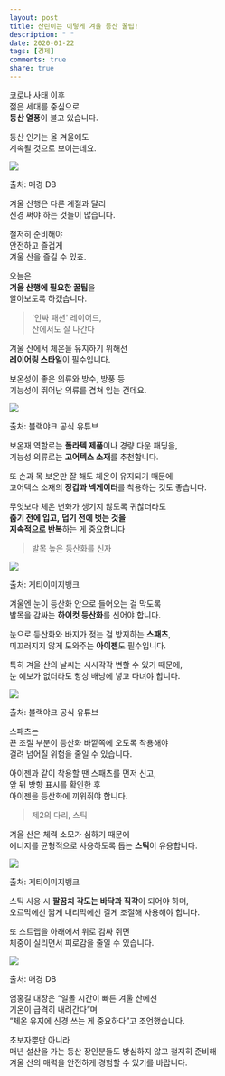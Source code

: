 ```yaml
---
layout: post
title: 산린이는 이렇게 겨울 등산 꿀팁!
description: " "
date: 2020-01-22
tags: [경제]
comments: true
share: true
---
```



코로나 사태 이후  
젊은 세대를 중심으로  
**등산 열풍**이 불고 있습니다.  
  
등산 인기는 올 겨울에도  
계속될 것으로 보이는데요.

![](https://post-phinf.pstatic.net/MjAyMDExMjZfMTU3/MDAxNjA2MzQ5MTk3MDMw.6p5gYCgpZtoV6l_D4XMPP1eIYEQt62fgfB8r8s6Ldosg.G5sJ_qnPvrnOHwJDj8NWHoLrqnt3-HBwpZWmy8T8EtMg.PNG/6._%EB%A7%A4%EA%B2%BD.png?type=w1200)

출처: 매경 DB

겨울 산행은 다른 계절과 달리  
신경 써야 하는 것들이 많습니다.  
  
철저히 준비해야  
안전하고 즐겁게  
겨울 산을 즐길 수 있죠.  
  
오늘은  
**겨울 산행에 필요한 꿀팁**을  
알아보도록 하겠습니다.

> '인싸 패션' 레이어드,  
> 산에서도 잘 나간다

겨울 산에서 체온을 유지하기 위해선  
**레이어링 스타일**이 필수입니다.  
  
보온성이 좋은 의류와 방수, 방풍 등  
기능성이 뛰어난 의류를 겹쳐 입는 건데요.

![](https://post-phinf.pstatic.net/MjAyMDExMjZfNzIg/MDAxNjA2MzQ5MjM2NDI1._TgRXnzOm9dAP2SjLF0KdN2Pa5_jzj-MD_3gYPuivlwg.AjLVlbOJEGGv3qujJhd_J-Hv3IyBhbSy8OxNJuWFQQ0g.PNG/3._%EB%B8%94%EC%95%BC_%EC%9C%A0%ED%8A%AD.png?type=w1200)

출처: 블랙야크 공식 유튜브

보온재 역할로는 **폴라텍 제품**이나 경량 다운 패딩을,  
기능성 의류로는 **고어텍스 소재**를 추천합니다.  
  
또 손과 목 보온만 잘 해도 체온이 유지되기 때문에  
고어텍스 소재의  **장갑과 넥게이터**를 착용하는 것도 좋습니다.  
  
무엇보다 체온 변화가 생기지 않도록 귀찮더라도  
**춥기 전에 입고,** **덥기 전에 벗는 것을**  
**지속적으로 반복**하는 게 중요합니다

> 발목 높은 등산화를 신자

![](https://post-phinf.pstatic.net/MjAyMDExMjZfMjU5/MDAxNjA2MzQ5Mjc2Njc1.69eX7nXlcYUgVcx4H0lKxmqJcmaosdptKC92Z0SEhiwg.Zm7h4keVWS3s-KV07rYwaqm9FfqN7c2APvrumlgx2aog.PNG/4._%EA%B2%8C%ED%8B%B0%EC%B5%9C%EC%A2%85.png?type=w1200)

출처: 게티이미지뱅크

겨울엔 눈이 등산화 안으로 들어오는 걸 막도록  
발목을 감싸는  **하이컷 등산화**를 신어야 합니다.  
  
눈으로 등산화와 바지가 젖는 걸 방지하는  **스패츠**,  
미끄러지지 않게 도와주는  **아이젠**도 필수입니다.  
  
특히 겨울 산의 날씨는 시시각각 변할 수 있기 때문에,  
눈 예보가 없더라도 항상 배낭에 넣고 다녀야 합니다.

![](https://post-phinf.pstatic.net/MjAyMDExMjZfMTY1/MDAxNjA2MzQ5MzA3ODMz.D0ojQtltghEuB23E092ot7d-_al1CQR6JNrdIF_wNLUg.8yLydwkMEJv6iz4AvG8Jufjqur14goN8RI-5hDBy8Oog.PNG/2._%EB%B8%94%EC%95%BC_%EC%9C%A0%ED%8A%AD.png?type=w1200)

출처: 블랙야크 공식 유튜브

스패츠는  
끈 조절 부분이 등산화 바깥쪽에 오도록 착용해야  
걸려 넘어질 위험을 줄일 수 있습니다.  
  
아이젠과 같이 착용할 땐 스패츠를 먼저 신고,  
앞 뒤 방향 표시를 확인한 후  
아이젠을 등산화에 끼워줘야 합니다.

> 제2의 다리, 스틱

겨울 산은 체력 소모가 심하기 때문에  
에너지를 균형적으로 사용하도록 돕는 **스틱**이 유용합니다.

![](https://post-phinf.pstatic.net/MjAyMDExMjZfMTY4/MDAxNjA2MzQ5MzY0NDE0.Fmv_wBlmRdUdhpvqfk5fbCyvBWcUyjkTaB11TOqGSi4g.3yUWI-dj569LnT4K21KrJpPq1WPd9sw86F8C2C7g-6kg.PNG/5._%EA%B2%8C%ED%8B%B0%EC%B5%9C%EC%A2%85.png?type=w1200)

출처: 게티이미지뱅크

스틱 사용 시  **팔꿈치 각도는 바닥과 직각**이 되어야 하며,  
오르막에선 짧게 내리막에선 길게 조절해 사용해야 합니다.  
  
또 스트랩을 아래에서 위로 감싸 쥐면  
체중이 실리면서 피로감을 줄일 수 있습니다.

![](https://post-phinf.pstatic.net/MjAyMDExMjZfMTUx/MDAxNjA2MzQ5Mzg0ODY5.RpD-Kv8DccEJbQJtOywCz8OTm01typg1i_coZXKksn4g.Na08QiGGSmCluDucRuxqazlaOoCo75oYazrB_3h2Of8g.PNG/7._%EB%A7%A4%EA%B2%BD.png?type=w1200)

출처: 매경 DB

엄홍길 대장은 “일몰 시간이 빠른 겨울 산에선  
기온이 급격히 내려간다”며  
“체온 유지에 신경 쓰는 게 중요하다”고 조언했습니다.  
  
초보자뿐만 아니라  
매년 설산을 가는 등산 장인분들도 방심하지 않고 철저히 준비해  
겨울 산의 매력을 안전하게 경험할 수 있기를 바랍니다.